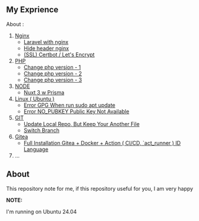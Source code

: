 ## My Exprience
About :
1. [Nginx](tutor/nginx.md)
    - [Laravel with nginx](tutor/nginx.md#configuration-laravel-with-nginx)
    - [Hide header nginx](tutor/nginx.md#hide-header-nginx)
    - [(SSL) Certbot / Let's Encrypt](tutor/nginx.md#configure-certbot-ssl)
2. [PHP](tutor/php.md)
    - [Change php version - 1 ](tutor/php.md#change-php-version-method-1)
    - [Change php version - 2 ](tutor/php.md#change-php-version-method-2)
    - [Change php version - 3 ](tutor/php.md#change-php-version-method-3)
3. [NODE](tutor/node.md)
    - [Nuxt 3 w Prisma ](tutor/node.md#installation-and-build)
4. [Linux ( Ubuntu )](tutor/linux.md)
    - [Error GPG When run sudo apt update](tutor/linux.md#error-gpg-when-run-sudo-apt-update)
    - [Error NO_PUBKEY Public Key Not Available](tutor/linux.md#error-no_pubkey-public-key-not-available)
5. [GIT](tutor/git.md)
    - [Update Local Repo, But Keep Your Another File](tutor/git.md#update-local-repo-but-keep-your-another-file)
    - [Switch Branch](tutor/git.md#switch-branch)
6. [Gitea](tutor/giteaXdocker.md)
    - [Full Installation Gitea + Docker + Action ( CI/CD, `act_runner ) ID Language ](tutor/giteaXdocker.md)
8. ...

## About
This repository note for me, if this repository useful for you, I am very happy

**NOTE:**

I'm running on Ubuntu 24.04
